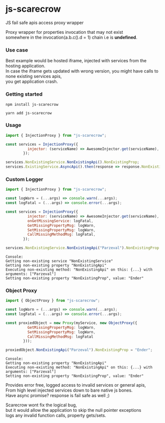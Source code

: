 # js-scarecrow
JS fail safe apis access proxy wrapper

Proxy wrapper for properties invocation that may not exist <br />
somewhere in the invocation(a.b.c().d = 1) chain i.e is **undefined**.

### Use case
Best example would be hosted iframe, injected with services from the hosting application.<br />
In case the iframe gets updated with wrong version, you might have calls to none existing services apis,<br />
you get application crash.

### Getting started
```console
npm install js-scarecrow

yarn add js-scarecrow
```

### Usage
```javascript
import { InjectionProxy } from "js-scarecrow";

const services = InjectionProxy({
          injector: (serviceName) => AwesomeInjector.get(serviceName),
        });

services.NonExistingService.NonExistingApi().NonExistingProp;
services.ExistingService.AsyncApi().then(response => response.NonExistingPropA.NonExistingPropB);
```

### Custom Logger
```javascript
import { InjectionProxy } from "js-scarecrow";

const logWarn = (...args) => console.warn(...args);
const logFatal = (...args) => console.error(...args);

const services = InjectionProxy({
          injector: (serviceName) => AwesomeInjector.get(serviceName),
          onGetMissingService: logFatal,
          GetMissingPropertyMsg: logWarn,
          SetMissingPropertyMsg: logWarn,
          CallMissingMethodMsg: logFatal,
        });

services.NonExistingService.NonExistingApi("Parzeval").NonExistingProp = "Ender";
```
```console
Console:
Getting non-existing service "NonExistingService"
Getting non-existing property "NonExistingApi"
Executing non-existing method: "NonExistingApi" on this: {...} with arguments: ["Parzeval"]
Setting non-existing property "NonExistingProp", value: "Ender"
```
### Object Proxy
```javascript
import { ObjectProxy } from "js-scarecrow";

const logWarn = (...args) => console.warn(...args);
const logFatal = (...args) => console.error(...args);

const proxiedObject = new Proxy(myService, new ObjectProxy({
          GetMissingPropertyMsg: logWarn,
          SetMissingPropertyMsg: logWarn,
          CallMissingMethodMsg: logFatal
        }));

proxiedObject.NonExistingApi("Parzeval").NonExistingProp = "Ender";
```
```console
Console:
Getting non-existing property "NonExistingApi"
Executing non-existing method: "NonExistingApi" on this: {...} with arguments: ["Parzeval"]
Setting non-existing property "NonExistingProp", value: "Ender"
```

Provides error free, logged access to invalid services or general apis,<br />
From high level injected services down to bare native js bones.<br />
Have async promise? response is fail safe as well ;)

Scarecrow wont fix the logical bug,<br />
but it would allow the application to skip the null pointer exceptions<br />
logs any invalid function calls, property gets/sets.
